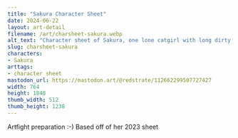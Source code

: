 ```yaml
---
title: "Sakura Character Sheet"
date: 2024-06-22
layout: art-detail
filename: /art/charsheet-sakura.webp
alt_text: "Character sheet of Sakura, one lone catgirl with long dirty blonde hair. She's got leggings and a sports tank on. Oh, and some shoes for running?"
slug: charsheet-sakura
characters:
- Sakura
arttags:
- character sheet
mastodon_url: https://mastodon.art/@redstrate/112662299507727427
width: 764
height: 1848
thumb_width: 512
thumb_height: 1238
---
```

Artfight preparation :-) Based off of her 2023 sheet
